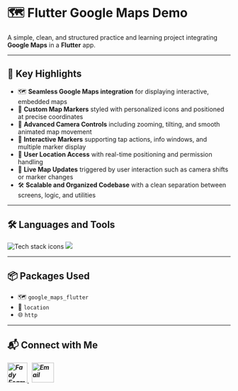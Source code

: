 # 🗺️ Flutter Google Maps Demo

A simple, clean, and structured practice and learning project integrating **Google Maps** in a **Flutter** app.  

---

## 🎯 Key Highlights

- 🗺️ **Seamless Google Maps integration** for displaying interactive, embedded maps  
- 📍 **Custom Map Markers** styled with personalized icons and positioned at precise coordinates  
- 🎥 **Advanced Camera Controls** including zooming, tilting, and smooth animated map movement  
- 📌 **Interactive Markers** supporting tap actions, info windows, and multiple marker display  
- 🧭 **User Location Access** with real-time positioning and permission handling  
- 🔁 **Live Map Updates** triggered by user interaction such as camera shifts or marker changes  
- 🛠️ **Scalable and Organized Codebase** with a clean separation between screens, logic, and utilities 

---

## 🛠️ Languages and Tools

<p align="left"> 
        <img src="https://skillicons.dev/icons?i=flutter,dart,vscode,git,github" alt="Tech stack icons" />
        <img src="https://skillicons.dev/icons?i=postman" />
</p>

---

## 📦 Packages Used

- 🗺️ `google_maps_flutter`
- 📍 `location` 
- 🌐 `http` 

---

## 📬 Connect with Me

<h5 align="left"> 
  <a href="https://www.linkedin.com/in/fady-esam/" target="_blank"> 
    <img src="https://raw.githubusercontent.com/rahuldkjain/github-profile-readme-generator/master/src/images/icons/Social/linked-in-alt.svg" alt="Fady Esam" height="45" width="45" /> 
  </a> 
  &nbsp;
  <a href="mailto:fady.esam.0101@gmail.com" target="_blank"> 
    <img src="https://cdn-icons-png.flaticon.com/512/732/732200.png" alt="Email" height="45" width="50" /> 
  </a> 
</h5>
